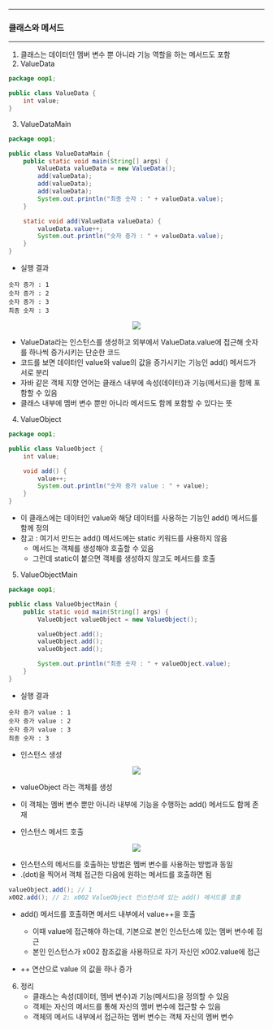 -----
### 클래스와 메서드
-----
1. 클래스는 데이터인 멤버 변수 뿐 아니라 기능 역할을 하는 메서드도 포함
2. ValueData
```java
package oop1;

public class ValueData {
    int value;
}
```

3. ValueDataMain
```java
package oop1;

public class ValueDataMain {
    public static void main(String[] args) {
        ValueData valueData = new ValueData();
        add(valueData);
        add(valueData);
        add(valueData);
        System.out.println("최종 숫자 : " + valueData.value);
    }

    static void add(ValueData valueData) {
        valueData.value++;
        System.out.println("숫자 증가 : " + valueData.value);
    }
}
```
  - 실행 결과
```
숫자 증가 : 1
숫자 증가 : 2
숫자 증가 : 3
최종 숫자 : 3
```
<div align="center">
<img src="https://github.com/user-attachments/assets/a2bd7b40-97e8-4ce3-b3b0-61086af5f2e1">
</div>

   - ValueData라는 인스턴스를 생성하고 외부에서 ValueData.value에 접근해 숫자를 하나씩 증가시키는 단순한 코드
   - 코드를 보면 데이터인 value와 value의 값을 증가시키는 기능인 add() 메서드가 서로 분리
   - 자바 같은 객체 지향 언어는 클래스 내부에 속성(데이터)과 기능(메서드)을 함께 포함할 수 있음
   - 클래스 내부에 멤버 변수 뿐만 아니라 메서드도 함께 포함할 수 있다는 뜻

4. ValueObject
```java
package oop1;

public class ValueObject {
    int value;

    void add() {
        value++;
        System.out.println("숫자 증가 value : " + value);
    }
}
```
   - 이 클래스에는 데이터인 value와 해당 데이터를 사용하는 기능인 add() 메서드를 함께 정의
   - 참고 : 여기서 만드는 add() 메서드에는 static 키워드를 사용하지 않음
      + 메서드는 객체를 생성해야 호출할 수 있음
      + 그런데 static이 붙으면 객체를 생성하지 않고도 메서드를 호출

5. ValueObjectMain
```java
package oop1;

public class ValueObjectMain {
    public static void main(String[] args) {
        ValueObject valueObject = new ValueObject();

        valueObject.add();
        valueObject.add();
        valueObject.add();

        System.out.println("최종 숫자 : " + valueObject.value);
    }
}
```
   - 실행 결과
```
숫자 증가 value : 1
숫자 증가 value : 2
숫자 증가 value : 3
최종 숫자 : 3
```

  - 인스턴스 생성
<div align="center">
<img src="https://github.com/user-attachments/assets/31644a58-51fa-4662-93a3-05135d01bbab">
</div>

   - valueObject 라는 객체를 생성
   - 이 객체는 멤버 변수 뿐만 아니라 내부에 기능을 수행하는 add() 메서드도 함께 존재

   - 인스턴스 메서드 호출
<div align="center">
<img src="https://github.com/user-attachments/assets/c35d5680-437e-499b-b113-57fc7b2b65ec">
</div>

  - 인스턴스의 메서드를 호출하는 방법은 멤버 변수를 사용하는 방법과 동일
  -  .(dot)을 찍어서 객체 접근한 다음에 원하는 메서드를 호출하면 됨

```java
valueObject.add(); // 1
x002.add(); // 2: x002 ValueObject 인스턴스에 있는 add() 메서드를 호출
```

   - add() 메서드를 호출하면 메서드 내부에서 value++을 호출
      + 이때 value에 접근해야 하는데, 기본으로 본인 인스턴스에 있는 멤버 변수에 접근
      + 본인 인스턴스가 x002 참조값을 사용하므로 자기 자신인 x002.value에 접근

   - ++ 연산으로 value 의 값을 하나 증가

6. 정리
   - 클래스는 속성(데이터, 멤버 변수)과 기능(메서드)을 정의할 수 있음
   - 객체는 자신의 메서드를 통해 자신의 멤버 변수에 접근할 수 있음
   - 객체의 메서드 내부에서 접근하는 멤버 변수는 객체 자신의 멤버 변수
